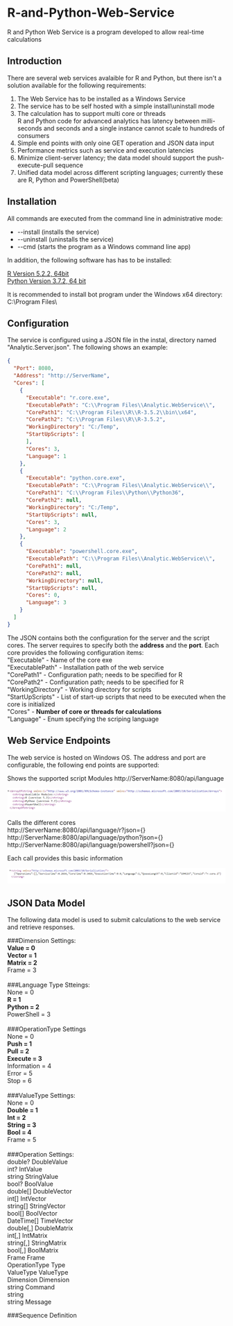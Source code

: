 # R-and-Python-Web-Service
R and Python Web Service is a program developed to allow real-time calculations

## Introduction
There are several web services avalaible for R and Python, but there isn't a solution available for the following requirements:

1. The Web Service has to be installed as a Windows Service
2. The service has to be self hosted with a simple install\uninstall mode
3. The calculation has to support multi core or threads</br>
R and Python code for advanced analytics has latency between milli-seconds and seconds and a single instance cannot scale to hundreds of consumers
4. Simple end points with only oine GET operation and JSON data input
5. Performance metrics such as service and execution latencies
6. Minimize client-server latency; the data model should support the push-execute-pull sequence
7. Unified data model across different scripting languages; currently these are R, Python and PowerShell(beta)

## Installation
All commands are executed from the command line in administrative mode:

+ --install (installs the service)
+ --uninstall (uninstalls the service)
+ --cmd (starts the program as a Windows command line app)

In addition, the following software has has to be installed:

[R Version 5.2.2, 64bit](https://cran.r-project.org/bin/windows/base/R-3.5.2-win.exe)</br>
[Python Version 3.7.2, 64 bit](https://www.python.org/ftp/python/3.7.2/python-3.7.2-amd64.exe)</br>

It is recommended to install bot program under the Windows x64 directory: C:\Program Files\


## Configuration
The service is configured using a JSON file in the instal, directory named "Analytic.Server.json".
The following shows an example:
```json
{
  "Port": 8080,
  "Address": "http://ServerName",
  "Cores": [
    {
      "Executable": "r.core.exe",
      "ExecutablePath": "C:\\Program Files\\Analytic.WebService\\",
      "CorePath1": "C:\\Program Files\\R\\R-3.5.2\\bin\\x64",
      "CorePath2": "C:\\Program Files\\R\\R-3.5.2",
      "WorkingDirectory": "C:/Temp",
      "StartUpScripts": [
      ],
      "Cores": 3,
      "Language": 1
    },
    {
      "Executable": "python.core.exe",
      "ExecutablePath": "C:\\Program Files\\Analytic.WebService\\",
      "CorePath1": "C:\\Program Files\\Python\\Python36",
      "CorePath2": null,
      "WorkingDirectory": "C:/Temp",
      "StartUpScripts": null,
      "Cores": 3,
      "Language": 2
    },
    {
      "Executable": "powershell.core.exe",
      "ExecutablePath": "C:\\Program Files\\Analytic.WebService\\",
      "CorePath1": null,
      "CorePath2": null,
      "WorkingDirectory": null,
      "StartUpScripts": null,
      "Cores": 0,
      "Language": 3
    }
  ]
}

```
The JSON contains both the configuration for the server and the script cores. The server requires to specify both the **address** and the **port**. Each core provides the following configuration items:</br>
"Executable" - Name of the core exe</br>
"ExecutablePath" - Installation path of the web service</br>
"CorePath1" - Configuration path; needs to be specified for R</br>
"CorePath2" - Configuration path; needs to be specified for R</br>
"WorkingDirectory" - Working directory for scripts</br>
"StartUpScripts" - List of start-up scripts that need to be executed when the core is initialized</br>
"Cores" - **Number of core or threads for calculations**</br>
"Language" - Enum specifying the scriping language</br>


## Web Service Endpoints

The web service is hosted on Windows OS. The address and port are configurable, the following end points are supported:

Shows the supported script Modules
http://ServerName:8080/api/language

<p align="center">
  <img src="Image/Web Service Available Cores.PNG">
</p>

Calls the different cores</br>
http://ServerName:8080/api/language/r?json={}</br>
http://ServerName:8080/api/language/python?json={}</br>
http://ServerName:8080/api/language/powershell?json={}</br>

Each call provides this basic information

<p align="center">
  <img src="Image/Web Service Result.PNG">
</p>

## JSON Data Model

The following data model is used to submit calculations to the web service and retrieve responses.

###Dimension Settings:</br>
**Value = 0**</br> 
**Vector = 1**</br>
**Matrix = 2**</br>
Frame = 3</br>
</br>
###Language Type Stteings:</br>
None = 0</br>
**R = 1**</br>
**Python = 2**</br>
PowerShell = 3</br>
</br>
###OperationType Settings</br>
None = 0</br>
**Push = 1**</br>
**Pull = 2**</br>
**Execute = 3**</br>
Information = 4</br> 
Error = 5</br>
Stop = 6</br>
</br>
###ValueType Settings:</br>
None = 0</br>
**Double = 1**</br>
**Int = 2**</br>
**String = 3**</br>
**Bool = 4**</br>
Frame = 5</br>
</br>
###Operation Settings:</br>
double? DoubleValue</br>
int? IntValue</br>
string StringValue</br>
bool? BoolValue</br>
double[] DoubleVector</br>
int[] IntVector</br>
string[] StringVector</br>
bool[] BoolVector</br>
DateTime[] TimeVector</br>
double[,] DoubleMatrix</br>
int[,] IntMatrix</br>
string[,] StringMatrix</br>
bool[,] BoolMatrix</br>
Frame Frame</br>
OperationType Type</br>
ValueType ValueType</br>
Dimension Dimension</br>
string Command</br>
string</br>
string Message</br> 

###Sequence Definition

